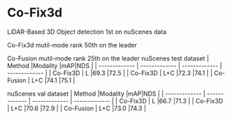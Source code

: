# Co-Fix3d
LiDAR-Based 3D Object detection 1st on nuScenes data

Co-Fix3d mutil-mode rank 50th on the leader

Co-Fusion mutil-mode rank 25th on the leader
nuScenes test dataset 
| Method |Modality |mAP|NDS |
| ------------- | ------------- | ------------- | ------------- |
| Co-Fix3D  | L  |69.3  |72.5 |
| Co-Fix3D  | L+C  |72.3  |74.1  |
| Co-Fusion  | L+C  |74.1  |75.1  |


nuScenes val dataset 
| Method |Modality |mAP|NDS |
| ------------- | ------------- | ------------- | ------------- |
| Co-Fix3D  | L  |66.7  |71.3 |
| Co-Fix3D  | L+C  |70.6  |72.9  |
| Co-Fusion  | L+C  |73.0  |74.3  |
